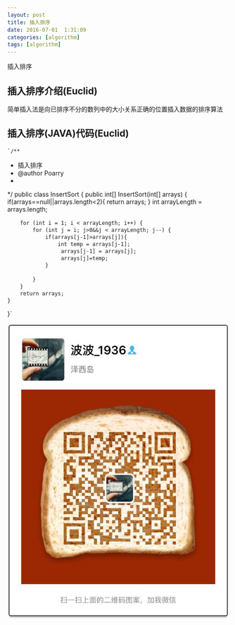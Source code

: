```yaml
---
layout: post
title: 插入排序
date: 2016-07-01  1:31:09 
categories: [algorithm]
tags: [algorithm]
---
```


插入排序
<!--more-->

##  插入排序介绍(Euclid)

简单插入法是向已排序不分的数列中的大小关系正确的位置插入数据的排序算法


##  插入排序(JAVA)代码(Euclid) 
    `/**
 * 插入排序
 * @author Poarry
 *
 */
public class InsertSort {
	public int[] InsertSort(int[] arrays) {
		if(arrays==null||arrays.length<2){
			return arrays;
		}
		int arrayLength = arrays.length;
		
		for (int i = 1; i < arrayLength; i++) {
			for (int j = i; j>0&&j < arrayLength; j--) {
				if(arrays[j-1]>arrays[j]){
					int temp = arrays[j-1];
					 arrays[j-1] = arrays[j];
					 arrays[j]=temp;
				}
				
			}
		}
		return arrays;
	}

}`

<img src="/assets/ico/wechat_qrcode.jpg"  alt="pic" />
